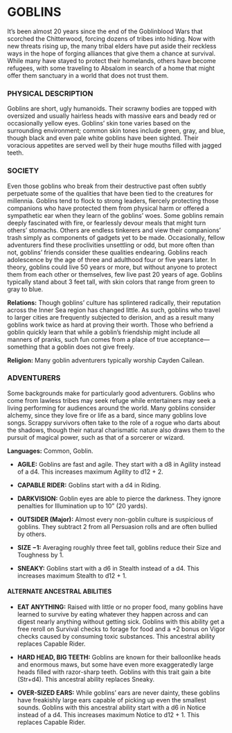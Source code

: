 # GOBLINS 
It’s been almost 20 years since the end of the Goblinblood Wars that scorched the Chitterwood, forcing dozens of tribes into hiding. Now with new threats rising up, the many tribal elders have put aside their reckless ways in the hope of forging alliances that give them a chance at survival. While many have stayed to protect their homelands, others have become refugees, with some traveling to Absalom in search of a home that might offer them sanctuary in a world that does not trust them. 

### PHYSICAL DESCRIPTION 
Goblins are short, ugly humanoids. Their scrawny bodies are topped with oversized and usually hairless heads with massive ears and beady red or occasionally yellow eyes. Goblins’ skin tone varies based on the surrounding environment; common skin tones include green, gray, and blue, though black and even pale white goblins have been sighted. Their voracious appetites are served well by their huge mouths filled with jagged teeth. 

### SOCIETY 
Even those goblins who break from their destructive past often subtly perpetuate some of the qualities that have been tied to the creatures for millennia. Goblins tend to flock to strong leaders, fiercely protecting those companions who have protected them from physical harm or offered a sympathetic ear when they learn of the goblins’ woes. Some goblins remain deeply fascinated with fire, or fearlessly devour meals that might turn others’ stomachs. Others are endless tinkerers and view their companions’ trash simply as components of gadgets yet to be made. Occasionally, fellow adventurers find these proclivities unsettling or odd, but more often than not, goblins’ friends consider these qualities endearing. Goblins reach adolescence by the age of three and adulthood four or five years later. In theory, goblins could live 50 years or more, but without anyone to protect them from each other or themselves, few live past 20 years of age. Goblins typically stand about 3 feet tall, with skin colors that range from green to gray to blue. 

**Relations:** Though goblins’ culture has splintered radically, their reputation across the Inner Sea region has changed little. As such, goblins who travel to larger cities are frequently subjected to derision, and as a result many goblins work twice as hard at proving their worth. Those who befriend a goblin quickly learn that while a goblin’s friendship might include all manners of pranks, such fun comes from a place of true acceptance— something that a goblin does not give freely. 

**Religion:** Many goblin adventurers typically worship Cayden Cailean. 

### ADVENTURERS 
Some backgrounds make for particularly good adventurers. Goblins who come from lawless tribes may seek refuge while entertainers may seek a living performing for audiences around the world. Many goblins consider alchemy, since they love fire or life as a bard, since many goblins love songs. Scrappy survivors often take to the role of a rogue who darts about the shadows, though their natural charismatic nature also draws them to the pursuit of magical power, such as that of a sorcerer or wizard. 

**Languages:** Common, Goblin. 

 - **AGILE:** Goblins are fast and agile. They start with a d8 in Agility instead of a d4. This increases maximum Agility to d12 + 2. 

 - **CAPABLE RIDER:** Goblins start with a d4 in Riding. 

 - **DARKVISION:** Goblin eyes are able to pierce the darkness. They ignore penalties for Illumination up to 10” (20 yards). 

 - **OUTSIDER (Major):** Almost every non-goblin culture is suspicious of goblins. They subtract 2 from all Persuasion rolls and are often bullied by others. 

 - **SIZE −1:** Averaging roughly three feet tall, goblins reduce their Size and Toughness by 1. 

 - **SNEAKY:** Goblins start with a d6 in Stealth instead of a d4. This increases maximum Stealth to d12 + 1. 

#### ALTERNATE ANCESTRAL ABILITIES 

 - **EAT ANYTHING:** Raised with little or no proper food, many goblins have learned to survive by eating whatever they happen across and can digest nearly anything without getting sick. Goblins with this ability get a free reroll on Survival checks to forage for food and a +2 bonus on Vigor checks caused by consuming toxic substances. This ancestral ability replaces Capable Rider. 

 - **HARD HEAD, BIG TEETH:** Goblins are known for their balloonlike heads and enormous maws, but some have even more exaggeratedly large heads filled with razor-sharp teeth. Goblins with this trait gain a bite (Str+d4). This ancestral ability replaces Sneaky. 

 - **OVER-SIZED EARS:** While goblins’ ears are never dainty, these goblins have freakishly large ears capable of picking up even the smallest sounds. Goblins with this ancestral ability start with a d6 in Notice instead of a d4. This increases maximum Notice to d12 + 1. This replaces Capable Rider.